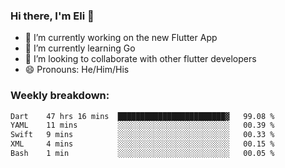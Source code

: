### Hi there, I'm Eli 👋
- 🔭 I’m currently working on the new Flutter App
- 🌱 I’m currently learning Go
- 🦄 I’m looking to collaborate with other flutter developers
- 😄 Pronouns: He/Him/His

### Weekly breakdown:
<!--START_SECTION:waka-->

```txt
Dart    47 hrs 16 mins  ████████████████████████▓   99.08 %
YAML    11 mins         ░░░░░░░░░░░░░░░░░░░░░░░░░   00.39 %
Swift   9 mins          ░░░░░░░░░░░░░░░░░░░░░░░░░   00.33 %
XML     4 mins          ░░░░░░░░░░░░░░░░░░░░░░░░░   00.15 %
Bash    1 min           ░░░░░░░░░░░░░░░░░░░░░░░░░   00.05 %
```

<!--END_SECTION:waka-->
